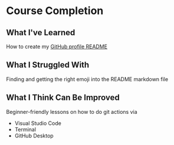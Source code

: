 # Course Completion

## What I&#39;ve Learned

How to create my [GitHub profile README](https://github.com/ChanEddyW/ChanEddyW/blob/main/README.md)

## What I Struggled With

Finding and getting the right emoji into the README markdown file

## What I Think Can Be Improved

Beginner&#45;friendly lessons on how to do git actions via

- Visual Studio Code
- Terminal
- GitHub Desktop

